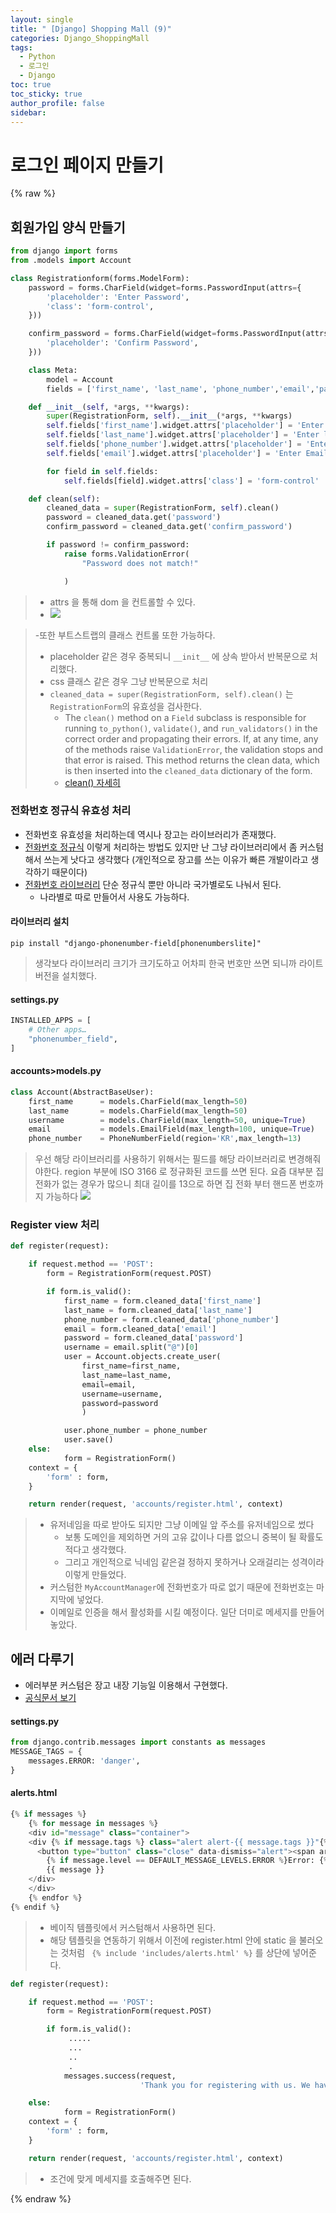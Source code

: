 ```yaml
---
layout: single
title: " [Django] Shopping Mall (9)"
categories: Django_ShoppingMall
tags:
  - Python
  - 로그인
  - Django
toc: true
toc_sticky: true
author_profile: false
sidebar:
---
```

# 로그인 페이지 만들기

{% raw %}

## 회원가입 양식 만들기

```python
from django import forms
from .models import Account

class Registrationform(forms.ModelForm):
    password = forms.CharField(widget=forms.PasswordInput(attrs={
        'placeholder': 'Enter Password',
        'class': 'form-control',
    }))

    confirm_password = forms.CharField(widget=forms.PasswordInput(attrs={
        'placeholder': 'Confirm Password',
    }))

    class Meta:
        model = Account
        fields = ['first_name', 'last_name', 'phone_number','email','password']

    def __init__(self, *args, **kwargs):
        super(RegistrationForm, self).__init__(*args, **kwargs)
        self.fields['first_name'].widget.attrs['placeholder'] = 'Enter First Name'
        self.fields['last_name'].widget.attrs['placeholder'] = 'Enter last Name'
        self.fields['phone_number'].widget.attrs['placeholder'] = 'Enter Phone Number'
        self.fields['email'].widget.attrs['placeholder'] = 'Enter Email Address'

        for field in self.fields:  
            self.fields[field].widget.attrs['class'] = 'form-control'

    def clean(self):
        cleaned_data = super(RegistrationForm, self).clean()
        password = cleaned_data.get('password')
        confirm_password = cleaned_data.get('confirm_password')

        if password != confirm_password:
            raise forms.ValidationError(
                "Password does not match!"

            )
```
>- attrs 을 통해 dom 을 컨트롤할 수 있다.
>- ![](https://i.imgur.com/s56KjXv.png)

>	-또한 부트스트랩의 클래스 컨트롤 또한 가능하다.
>	- placeholder 같은 경우 중복되니 `__init__` 에 상속 받아서 반복문으로 처리했다.
>- css 클래스 같은 경우 그냥 반복문으로 처리
>- `cleaned_data = super(RegistrationForm, self).clean()` 는 `RegistrationForm`의 유효성을 검사한다.
>	-   The `clean()` method on a `Field` subclass is responsible for running `to_python()`, `validate()`, and `run_validators()` in the correct order and propagating their errors. If, at any time, any of the methods raise `ValidationError`, the validation stops and that error is raised. This method returns the clean data, which is then inserted into the `cleaned_data` dictionary of the form.
>	- [clean() 자세히](https://docs.djangoproject.com/ko/4.2/ref/forms/validation/)


### 전화번호 정규식 유효성 처리

- 전화번호 유효성을 처리하는데 역시나 장고는 라이브러리가 존재했다.
- [전화번호 정규식](https://velog.io/@mmy789/Django-User-%EB%AA%A8%EB%8D%B8%EC%97%90-%ED%95%B8%EB%93%9C%ED%8F%B0-%EB%B2%88%ED%98%B8-%EC%A0%80%EC%9E%A5%ED%95%98%EA%B8%B0) 이렇게 처리하는 방법도 있지만 난 그냥 라이브러리에서 좀 커스텀해서 쓰는게 낫다고 생각했다 (개인적으로 장고를 쓰는 이유가 빠른 개발이라고 생각하기 때문이다)
- [전화번호 라이브러리](https://django-phonenumber-field.readthedocs.io/en/latest/index.html) 단순 정규식 뿐만 아니라 국가별로도 나눠서 된다.
	- 나라별로 따로 만들어서 사용도 가능하다.


#### 라이브러리 설치
`pip install "django-phonenumber-field[phonenumberslite]"`
> 생각보다 라이브러리 크기가 크기도하고 어차피 한국 번호만 쓰면 되니까 라이트버전을 설치했다.

#### settings.py
```python
INSTALLED_APPS = [
    # Other apps…
    "phonenumber_field",
]
```

#### accounts>models.py
```python
class Account(AbstractBaseUser):
    first_name      = models.CharField(max_length=50)
    last_name       = models.CharField(max_length=50)
    username        = models.CharField(max_length=50, unique=True)
    email           = models.EmailField(max_length=100, unique=True)
    phone_number    = PhoneNumberField(region='KR',max_length=13)
```
> 우선 해당 라이브러리를 사용하기 위해서는 필드를 해당 라이브러리로 변경해줘야한다.
> region 부분에 ISO 3166 로 정규화된 코드를 쓰면 된다. 
> 요즘 대부분 집 전화가 없는 경우가 많으니 최대 길이를 13으로 하면 집 전화 부터 핸드폰 번호까지 가능하다
> 	![](https://i.imgur.com/EdCmj82.png)





### Register view 처리
```python
def register(request):

    if request.method == 'POST':
        form = RegistrationForm(request.POST)

        if form.is_valid():
            first_name = form.cleaned_data['first_name']
            last_name = form.cleaned_data['last_name']
            phone_number = form.cleaned_data['phone_number']
            email = form.cleaned_data['email']
            password = form.cleaned_data['password']
            username = email.split("@")[0]
            user = Account.objects.create_user(
                first_name=first_name,
                last_name=last_name,
                email=email,
                username=username,
                password=password
                )

            user.phone_number = phone_number
            user.save()
    else:  
            form = RegistrationForm()        
    context = {
        'form' : form,
    }

    return render(request, 'accounts/register.html', context)
```
>- 유저네임을 따로 받아도 되지만 그냥 이메일 앞 주소를 유저네임으로 썼다
>	- 보통 도메인을 제외하면 거의 고유 값이나 다름 없으니 중복이 될 확률도 적다고 생각했다.
>	- 그리고 개인적으로 닉네임 같은걸 정하지 못하거나 오래걸리는 성격이라 이렇게 만들었다.
>- 커스텀한 `MyAccountManager`에 전화번호가 따로 없기 때문에 전화번호는 마지막에 넣었다.
>- 이메일로 인증을 해서 활성화를 시킬 예정이다. 일단 더미로 메세지를 만들어 놓았다.

## 에러 다루기
- 에러부분 커스텀은 장고 내장 기능일 이용해서 구현했다.
- [공식문서 보기](https://docs.djangoproject.com/en/4.2/ref/contrib/messages/)

#### settings.py
```python
from django.contrib.messages import constants as messages
MESSAGE_TAGS = {
    messages.ERROR: 'danger',
}
```

#### alerts.html
```python
{% if messages %}
    {% for message in messages %}
    <div id="message" class="container">
    <div {% if message.tags %} class="alert alert-{{ message.tags }}"{% endif %} role="alert">
      <button type="button" class="close" data-dismiss="alert"><span aria-hidden="true">&times;</span></button>
        {% if message.level == DEFAULT_MESSAGE_LEVELS.ERROR %}Error: {% endif %}
        {{ message }}
    </div>
    </div>
    {% endfor %}
{% endif %}
```
>- 베이직 템플릿에서 커스텀해서 사용하면 된다.
>- 해당 템플릿을 연동하기 위해서 이전에 register.html 안에 static 을 불러오는 것처럼 ` {% include 'includes/alerts.html' %}` 를 상단에 넣어준다.

```python
def register(request):

    if request.method == 'POST':
        form = RegistrationForm(request.POST)

        if form.is_valid():
			 .....
			 ...
			 ..
			 .
            messages.success(request,
                             'Thank you for registering with us. We have sent you a verification email to your email address [rathan.kumar@gmail.com]. Please verify it.')

    else:  
            form = RegistrationForm()        
    context = {
        'form' : form,
    }

    return render(request, 'accounts/register.html', context)
```
>- 조건에 맞게 메세지를 호출해주면 된다.



{% endraw %}
